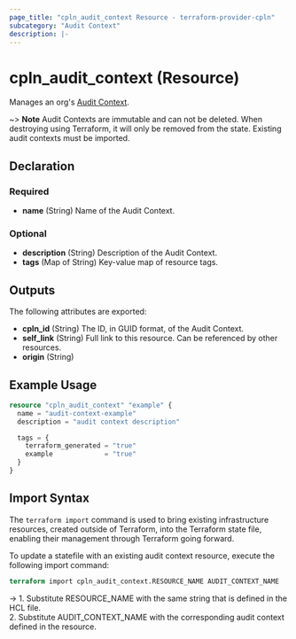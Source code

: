 ```yaml
---
page_title: "cpln_audit_context Resource - terraform-provider-cpln"
subcategory: "Audit Context"
description: |-
---
```


# cpln_audit_context (Resource)

Manages an org's [Audit Context](https://docs.controlplane.com/reference/auditctx).

~> **Note** Audit Contexts are immutable and can not be deleted. When destroying using Terraform, it will only be removed from the state. Existing audit contexts must be imported.

## Declaration

### Required

- **name** (String) Name of the Audit Context.

### Optional

- **description** (String) Description of the Audit Context.
- **tags** (Map of String) Key-value map of resource tags.

## Outputs

The following attributes are exported:

- **cpln_id** (String) The ID, in GUID format, of the Audit Context.
- **self_link** (String) Full link to this resource. Can be referenced by other resources.
- **origin** (String)

## Example Usage

```terraform
resource "cpln_audit_context" "example" {
  name = "audit-context-example"
  description = "audit context description"

  tags = {
    terraform_generated = "true"
    example             = "true"
  }
}
```

## Import Syntax

The `terraform import` command is used to bring existing infrastructure resources, created outside of Terraform, into the Terraform state file, enabling their management through Terraform going forward.

To update a statefile with an existing audit context resource, execute the following import command:

```terraform
terraform import cpln_audit_context.RESOURCE_NAME AUDIT_CONTEXT_NAME
```

-> 1. Substitute RESOURCE_NAME with the same string that is defined in the HCL file.<br/>2. Substitute AUDIT_CONTEXT_NAME with the corresponding audit context defined in the resource.
